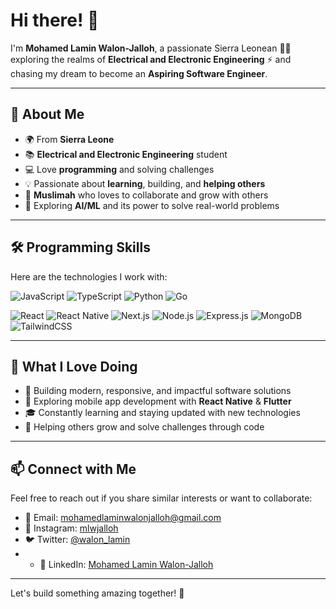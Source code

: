 # Hi there! 👋

I'm **Mohamed Lamin Walon-Jalloh**, a passionate Sierra Leonean 👨‍💻 exploring the realms of **Electrical and Electronic Engineering** ⚡ and chasing my dream to become an **Aspiring Software Engineer**. 

---

## 🚀 About Me
- 🌍 From **Sierra Leone**
- 📚 **Electrical and Electronic Engineering** student
- 💻 Love **programming** and solving challenges
- 💡 Passionate about **learning**, building, and **helping others**
- 🕌 **Muslimah** who loves to collaborate and grow with others
- 🤖 Exploring **AI/ML** and its power to solve real-world problems

---

## 🛠 Programming Skills

Here are the technologies I work with:

![JavaScript](https://img.shields.io/badge/-JavaScript-F7DF1E?style=flat-square&logo=javascript&logoColor=black)
![TypeScript](https://img.shields.io/badge/-TypeScript-3178C6?style=flat-square&logo=typescript&logoColor=white)
![Python](https://img.shields.io/badge/-Python-3776AB?style=flat-square&logo=python&logoColor=white)
![Go](https://img.shields.io/badge/-Go-00ADD8?style=flat-square&logo=go&logoColor=white)

![React](https://img.shields.io/badge/-React-61DAFB?style=flat-square&logo=react&logoColor=black)
![React Native](https://img.shields.io/badge/-React%20Native-61DAFB?style=flat-square&logo=react&logoColor=black)
![Next.js](https://img.shields.io/badge/-Next.js-000000?style=flat-square&logo=nextdotjs&logoColor=white)
![Node.js](https://img.shields.io/badge/-Node.js-339933?style=flat-square&logo=nodedotjs&logoColor=white)
![Express.js](https://img.shields.io/badge/-Express.js-000000?style=flat-square&logo=express&logoColor=white)
![MongoDB](https://img.shields.io/badge/-MongoDB-47A248?style=flat-square&logo=mongodb&logoColor=white)
![TailwindCSS](https://img.shields.io/badge/-TailwindCSS-38B2AC?style=flat-square&logo=tailwind-css&logoColor=white)

---

## 🌱 What I Love Doing
- 🔧 Building modern, responsive, and impactful software solutions
- 📱 Exploring mobile app development with **React Native** & **Flutter**
- 🎓 Constantly learning and staying updated with new technologies
- 🤝 Helping others grow and solve challenges through code

---

## 📫 Connect with Me
Feel free to reach out if you share similar interests or want to collaborate:

- 📧 Email: [mohamedlaminwalonjalloh@gmail.com](mailto:mohamedlaminwalonjalloh@gmail.com)
- 📸 Instagram: [mlwjalloh](https://instagram.com/mlwjalloh)
- 🐦 Twitter: [@walon_lamin](https://twitter.com/walon_lamin)
- - 💼 LinkedIn: [Mohamed Lamin Walon-Jalloh](https://www.linkedin.com/in/mohamed-lamin-walon-jalloh-6563b8243/)

---

Let's build something amazing together! 🌟
